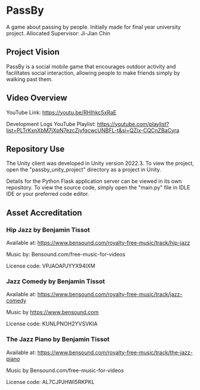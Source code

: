 # PassBy
A game about passing by people. Initially made for final year university project. Allocated Supervisor: Ji-Jian Chin

## Project Vision
PassBy is a social mobile game that encourages outdoor activity and facilitates social interaction, allowing people to make friends simply by walking past them.

## Video Overview
YouTube Link: https://youtu.be/RHIhkc5xRaE

Development Logs YouTube Playlist: https://youtube.com/playlist?list=PLTrKxnXbM7jXpN7ezcZjvfqcwcUNBFL-t&si=QZix-CQCnZBaCyra

## Repository Use
The Unity client was developed in Unity version 2022.3. To view the project, open the "passby_unity_project" directory as a project in Unity.

Details for the Python Flask application server can be viewed in its own repository. To view the source code, simply open the "main.py" file in IDLE IDE or your preferred code editor.

## Asset Accreditation
### Hip Jazz by Benjamin Tissot
Available at: https://www.bensound.com/royalty-free-music/track/hip-jazz

Music by: Bensound.com/free-music-for-videos

License code: VPJAOAPJYYX94IXM

### Jazz Comedy by Benjamin Tissot
Available at: https://www.bensound.com/royalty-free-music/track/jazz-comedy

Music by https://www.bensound.com

License code: KUNLPNOH2YVSVKIA

### The Jazz Piano by Benjamin Tissot
Available at: https://www.bensound.com/royalty-free-music/track/the-jazz-piano

Music by Bensound.com/free-music-for-videos

License code: AL7CJPJHWI5RKPKL
